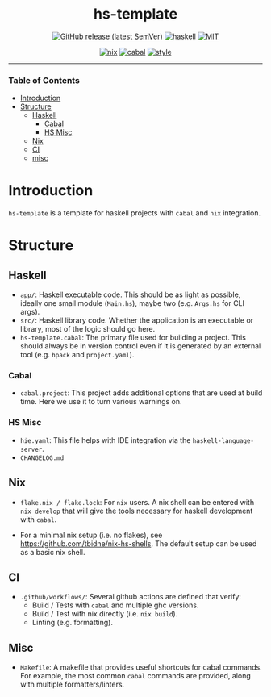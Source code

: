 <div align="center">

# hs-template

[![GitHub release (latest SemVer)](https://img.shields.io/github/v/release/tbidne/hs-template?include_prereleases&sort=semver)](https://github.com/tbidne/hs-template/releases/)
![haskell](https://img.shields.io/static/v1?label=&message=9.6&logo=haskell&logoColor=655889&labelColor=2f353e&color=655889)
[![MIT](https://img.shields.io/github/license/tbidne/hs-template?color=blue)](https://opensource.org/licenses/MIT)

[![nix](http://img.shields.io/github/actions/workflow/status/tbidne/hs-template/nix.yaml?branch=main&label=nix&logo=nixos&logoColor=85c5e7&labelColor=2f353c)](https://github.com/tbidne/hs-template/actions/workflows/nix.yaml)
[![cabal](http://img.shields.io/github/actions/workflow/status/tbidne/hs-template/cabal.yaml?branch=main&label=cabal&labelColor=2f353c)](https://github.com/tbidne/hs-template/actions/workflows/cabal.yaml)
[![style](http://img.shields.io/github/actions/workflow/status/tbidne/hs-template/style.yaml?branch=main&label=style&logoColor=white&labelColor=2f353c)](https://github.com/tbidne/hs-template/actions/workflows/style.yaml)

</div>

---

### Table of Contents
- [Introduction](#introduction)
- [Structure](#structure)
  - [Haskell](#haskell)
    - [Cabal](#cabal)
    - [HS Misc](#hs-misc)
  - [Nix](#nix)
  - [CI](#ci)
  - [misc](#misc)

# Introduction

`hs-template` is a template for haskell projects with `cabal` and `nix` integration.

# Structure

## Haskell

* `app/`: Haskell executable code. This should be as light as possible, ideally one small module (`Main.hs`), maybe two (e.g. `Args.hs` for CLI args).
* `src/`: Haskell library code. Whether the application is an executable or library, most of the logic should go here.
* `hs-template.cabal`: The primary file used for building a project. This should always be in version control even if it is generated by an external tool (e.g. `hpack` and `project.yaml`).

### Cabal

* `cabal.project`: This project adds additional options that are used at build time. Here we use it to turn various warnings on.

### HS Misc

* `hie.yaml`: This file helps with IDE integration via the `haskell-language-server`.
* `CHANGELOG.md`

## Nix

* `flake.nix / flake.lock`: For `nix` users. A nix shell can be entered with `nix develop` that will give the tools necessary for haskell development with `cabal`.

* For a minimal nix setup (i.e. no flakes), see https://github.com/tbidne/nix-hs-shells. The default setup can be used as a basic nix shell.

## CI

* `.github/workflows/`: Several github actions are defined that verify:
  * Build / Tests with `cabal` and multiple ghc versions.
  * Build / Test with nix directly (i.e. `nix build`).
  * Linting (e.g. formatting).

## Misc

* `Makefile`: A makefile that provides useful shortcuts for cabal commands. For example, the most common `cabal` commands are provided, along with multiple formatters/linters.